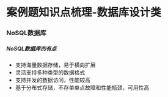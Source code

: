 # 案例题知识点梳理-数据库设计类 <!-- {docsify-ignore-all} -->



### NoSQL数据库

##### NoSQL数据库的有点

- 支持海量数据存储，易于横向扩展
- 灵活支持多种类型的数据格式
- 支持并发的数据访问，性能较高
- 基于分布式存储，不存单单点故障和性能瓶颈，可用性高